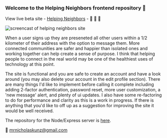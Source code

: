 ### Welcome to the Helping Neighbors frontend repository 👋

View live beta site - [Helping Neighbors](https://helping-neighbors.nicholaskunz.com) - :couple: :hammer: :dizzy:

![screencast of helping neighbors site](https://user-images.githubusercontent.com/33107555/233460679-af674c66-0b78-4ad7-a2e3-a20fb94c11af.gif)

When a user signs up they are preseneted all other users within a 1/2 kilometer of their address with the option to message them. More connected communities are safer and happier than isolated ones and working together can help create a sense of purpose. I think that helping people to connect in the real world may be one of the healthiest uses of technology at this point.

The site is functional and you are safe to create an account and have a look around (you may also delete your account in the edit profile section). There are many things I'd like to implement before calling it complete including adding 2-factor authentication, password reset, more user customization, a 'new message' alert, and plenty of ui updates. I also have some re-factoring to do for performance and clarity as this is a work in progress. If there is anything that you'd like to off up as a suggestion for improving the site it would be well received.

The repository for the Node/Express server is [here](https://github.com/ntkunz/hn_db).

:incoming_envelope: mrnicholaskunz@gmail.com
